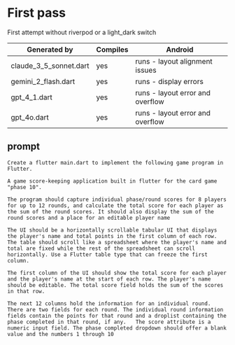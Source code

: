 # First pass

First attempt without riverpod or a light_dark switch

 | Generated by           | Compiles | Android                          |
 | ---------------------- | -------- | -------------------------------- |
 | claude_3_5_sonnet.dart | yes      | runs - layout alignment issues   |
 | gemini_2_flash.dart    | yes      | runs - display errors            |
 | gpt_4_1.dart           | yes      | runs - layout error and overflow |
 | gpt_4o.dart            | yes      | runs - layout error and overflow |


## prompt

```text
Create a flutter main.dart to implement the following game program in Flutter.

A game score-keeping application built in flutter for the card game "phase 10".

The program should capture individual phase/round scores for 8 players for up to 12 rounds, and calculate the total score for each player as the sum of the round scores. It should also display the sum of the round scores and a place for an editable player name

The UI should be a horizontally scrollable tabular UI that displays the player's name and total points in the first column of each row.   The table should scroll like a spreadsheet where the player's name and total are fixed while the rest of the spreadsheet can scroll horizontally. Use a Flutter table type that can freeze the first column.

The first column of the UI should show the total score for each player and the player's name at the start of each row. The player's name should be editable. The total score field holds the sum of the scores in that row.

The next 12 columns hold the information for an individual round. There are two fields for each round. The individual round information fields contain the points for that round and a droplist containing the phase completed in that round, if any.   The score attribute is a numeric input field. The phase completed dropdown should offer a blank value and the numbers 1 through 10
```